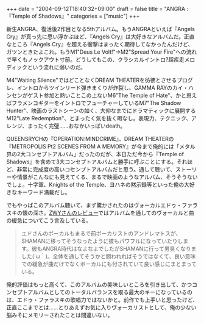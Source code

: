 +++
date = "2004-09-12T18:40:32+09:00"
draft = false
title = "ANGRA : 『Temple of Shadows』"
categories = ["music"]
+++

新生ANGRA、復活後2作目となる5thアルバム。もうANGRAといえば『Angels Cry』が真っ先に思い浮かぶほど、『Angels Cry』は大好きなアルバムだ。正直なところ『Angels Cry』を超える衝撃はまったく期待してなかったんだけど、ガツンときたよこれ。もうM1"Deus Le Volt!"→M2"Spread Your Fire"への流れで早くもノックアウト寸前。どうしてもこの、クラシカルイントロ?超疾走メロディックという流れに弱いのだ。
<!--more-->
M4"Waiting Silence"ではどことなくDREAM THEATERを彷彿とさせるプログレ、イントロからツインリード弾きまくりが炸裂し、GAMMA RAYのカイ・ハンセンがゲスト参加と熱いことこの上ないM6"The Temple of Hate"、かと思えばフラメンコギターをイントロでフューチャーしているM7"The Shadow Hunter"、映画のラストシーンの如く、大仰なまでにドラマティックに展開するM12"Late Redemption"、とまったく気を抜く暇なし。表現力、テクニック、アレンジ、まったく完璧……おなかいっぱいdeath。

QUEENSRYCHの『OPERATION:MINDCRIME』、DREAM THEATERの『METROPOLIS Pt2 SCENES FROM A MEMORY』が今まで俺的には「メタル界の2大コンセプトアルバム」だったのだが、本日ただ今から『Temple of Shadows』を含めて3大コンセプトアルバムと勝手に呼ぶことにする。それほど、非常に完成度の高いコセンプトアルバムだと思う。通して聴いて、ストーリーや情景がこんなにも見えてくる、まるで映画のようなアルバム、そうそうないでしょ。十字軍、Knights of the Temple、ヨハネの黙示録等といった俺の大好きなキーワード満載だし。

でもやっぱこのアルバム聴いて、まず驚かされたのはヴォーカルエドゥ・ファラスキの懐の深さ。<a href="http://blog.goo.ne.jp/zwywz/e/927c44ce2fd80551e6aa842511a1ef08" title="ANGRA「Temple of Shadows」のレビュー">ZWYさんのレビュー</a>ではアルバムを通してのヴォーカルと曲の緩急についてこう言及している。

<blockquote>エドさんのボーカルもまるで前ボーカリストのアンドレマトスが、SHAMANに移ってそうなったように彼もパワフルになっていたりします。彼もANGRA時代はなよなよでしたがSHAMANに行って男臭くなりました(´ω｀)。全体を通してそうかと問われればそうではなくて、良い意味での緩急が曲だけでなくボーカルにも付されていて良い感じにまとまっている。</blockquote>

俺的評価はもっと高くて、このアルバムの美味しいところを引き出して、かつコンセプトアルバムとしてのトータルバランスを取る最大のキーになっているのは、エドゥ・ファラスキの歌唱力ではないかと。前作でも上手いと思ったけど、正直ここまでとは……とりあえずお気に入りヴォーカリストとして、俺の少ない脳みそにメモリーされたことは間違いない。
